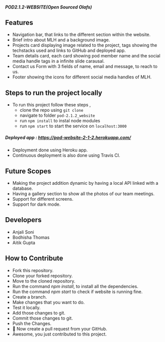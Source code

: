 ##### POD2.1.2-WEBSITE(Open Sourced Olafs)

## Features

- Navigation bar, that links to the different section within the website.
- Brief intro about MLH and a background image.
- Projects card displaying image related to the project, tags showing the techstacks used and links to GitHub and deployed app.
- Team details card, each card showing pod member name and the social media handle tags in a infinite slide carausal.
- Contact us Form with 3 fields of name, email and message, to reach to us.
- Footer showing the icons for different social media handles of MLH.

## Steps to run the project locally

- To run this project follow these steps , 
  - clone the repo using `git clone`
  - navigate to folder `pod-2.1.2_website`
  - run `npm install` to instal node modules
  - run `npm start` to start the service on `localhost:3000`
    
##### Deployed app : https://pod-website-2-1-2.herokuapp.com/
- Deployment done using Heroku app.
- Continuous deployment is also done using Travis CI.

## Future Scopes
- Making the project addition dynamic by having a local API linked with a database.
- Having a gallery section to show all the photos of our team meetings.
- Support for different screens.
- Support for dark mode.

## Developers

- Anjali Soni
- Bodhisha Thomas
- Aitik Gupta

## How to Contribute

- Fork this repository.
- Clone your forked repository.
- Move to the cloned repository.
- Run the command *npm install*, to install all the dependencies.
- Run the command *npm start* to check if website is running fine.
- Create a branch.
- Make changes that you want to do.
- Test it locally.
- Add those changes to git.
- Commit those changes to git.
- Push the Changes.
- :tada: Now create a pull request from your GitHub.
- Awesome, you just contributed to this project.


